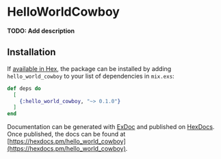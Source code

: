 # HelloWorldCowboy

**TODO: Add description**

## Installation

If [available in Hex](https://hex.pm/docs/publish), the package can be installed
by adding `hello_world_cowboy` to your list of dependencies in `mix.exs`:

```elixir
def deps do
  [
    {:hello_world_cowboy, "~> 0.1.0"}
  ]
end
```

Documentation can be generated with [ExDoc](https://github.com/elixir-lang/ex_doc)
and published on [HexDocs](https://hexdocs.pm). Once published, the docs can
be found at [https://hexdocs.pm/hello_world_cowboy](https://hexdocs.pm/hello_world_cowboy).

